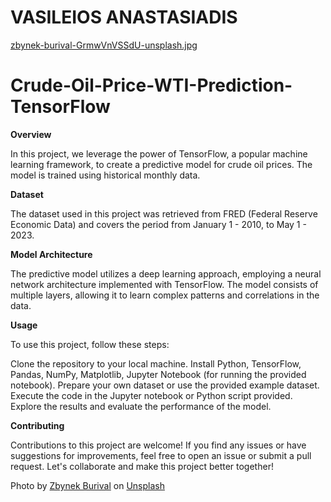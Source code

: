 # VASILEIOS ANASTASIADIS

[zbynek-burival-GrmwVnVSSdU-unsplash.jpg](https://github.com/Billanas/Portfolio/blob/98ae6a22a5a17da4be34585dffd8edab5a83ee66/zbynek-burival-GrmwVnVSSdU-unsplash.jpg)
# Crude-Oil-Price-WTI-Prediction-TensorFlow

**Overview**

In this project, we leverage the power of TensorFlow, a popular machine learning framework, to create a predictive model for crude oil prices. The model is trained using historical monthly data.

**Dataset**

The dataset used in this project was retrieved from FRED (Federal Reserve Economic Data) and covers the period from January 1 - 2010, to May 1 - 2023. 

**Model Architecture**

The predictive model utilizes a deep learning approach, employing a neural network architecture implemented with TensorFlow. The model consists of multiple layers, allowing it to learn complex patterns and correlations in the data.

**Usage**

To use this project, follow these steps:

Clone the repository to your local machine.
Install Python, TensorFlow, Pandas, NumPy, Matplotlib, Jupyter Notebook (for running the provided notebook).
Prepare your own dataset or use the provided example dataset.
Execute the code in the Jupyter notebook or Python script provided.
Explore the results and evaluate the performance of the model.

**Contributing**

Contributions to this project are welcome! If you find any issues or have suggestions for improvements, feel free to open an issue or submit a pull request. Let's collaborate and make this project better together!

Photo by <a href="https://unsplash.com/@zburival?utm_source=unsplash&utm_medium=referral&utm_content=creditCopyText">Zbynek Burival</a> on <a href="https://unsplash.com/photos/GrmwVnVSSdU?utm_source=unsplash&utm_medium=referral&utm_content=creditCopyText">Unsplash</a>
  

